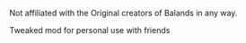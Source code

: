 Not affiliated with the Original creators of Balands in any way.

Tweaked mod for personal use with friends
